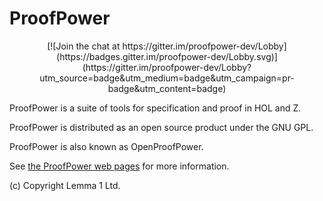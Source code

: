 ProofPower
==============
<center>
[![Join the chat at https://gitter.im/proofpower-dev/Lobby](https://badges.gitter.im/proofpower-dev/Lobby.svg)](https://gitter.im/proofpower-dev/Lobby?utm_source=badge&utm_medium=badge&utm_campaign=pr-badge&utm_content=badge)
</center>

ProofPower is a suite of tools for specification and proof in HOL and Z.

ProofPower is distributed as an open source product under the GNU GPL.

ProofPower is also known as OpenProofPower.

See [the ProofPower web pages](http://www.lemma-one.com/ProofPower/index/index.html) for
more information.

(c) Copyright Lemma 1 Ltd.


